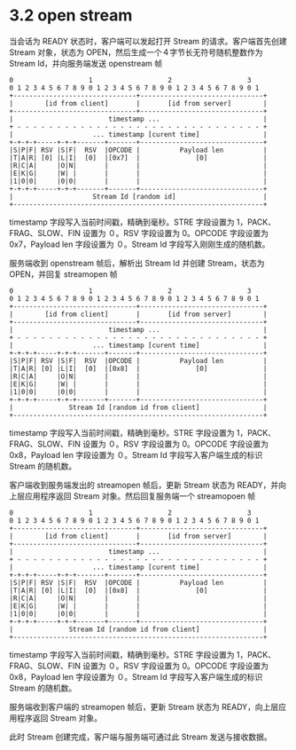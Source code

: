 # 3.2 open stream

当会话为 READY 状态时，客户端可以发起打开 Stream 的请求。客户端首先创建 Stream 对象，状态为 OPEN，然后生成一个４字节长无符号随机整数作为 Stream Id，并向服务端发送 openstream 帧

```
0                   1                   2                   3
0 1 2 3 4 5 6 7 8 9 0 1 2 3 4 5 6 7 8 9 0 1 2 3 4 5 6 7 8 9 0 1
+-------------------------------+-------------------------------+
|        [id from client]       |       [id from server]        |
+-------------------------------+-------------------------------+
|                        timestamp ...                          |
+ - - - - - - - - - - - - - - - - - - - - - - - - - - - - - - - +
|                    ... timestamp [curent time]                |
+-+-+-+-----+-+-+-------+-------+-------------------------------+
|S|P|F| RSV |S|F|  RSV  |OPCODE |          Payload len          |
|T|A|R| [0] |L|I|  [0]  |[0x7]  |              [0]              |
|R|C|A|     |O|N|       |       |                               |
|E|K|G|     |W| |       |       |                               |
|1|0|0|     |0|0|       |       |                               |
+-+-+-+-----+-+-+-------+-------+-------------------------------+
|                    Stream Id [random id]                      |
+---------------------------------------------------------------+
```

timestamp 字段写入当前时间戳，精确到毫秒。STRE 字段设置为 1，PACK、FRAG、SLOW、FIN 设置为 ０。RSV 字段设置为 0。OPCODE 字段设置为 0x7，Payload len 字段设置为 ０。Stream Id 字段写入刚刚生成的随机数。

服务端收到 openstream 帧后，解析出 Stream Id 并创建 Stream，状态为 OPEN，并回复 streamopen 帧

```
0                   1                   2                   3
0 1 2 3 4 5 6 7 8 9 0 1 2 3 4 5 6 7 8 9 0 1 2 3 4 5 6 7 8 9 0 1
+-------------------------------+-------------------------------+
|        [id from client]       |       [id from server]        |
+-------------------------------+-------------------------------+
|                        timestamp ...                          |
+ - - - - - - - - - - - - - - - - - - - - - - - - - - - - - - - +
|                    ... timestamp [curent time]                |
+-+-+-+-----+-+-+-------+-------+-------------------------------+
|S|P|F| RSV |S|F|  RSV  |OPCODE |          Payload len          |
|T|A|R| [0] |L|I|  [0]  |[0x8]  |              [0]              |
|R|C|A|     |O|N|       |       |                               |
|E|K|G|     |W| |       |       |                               |
|1|0|0|     |0|0|       |       |                               |
+-+-+-+-----+-+-+-------+-------+-------------------------------+
|              Stream Id [random id from client]                |
+---------------------------------------------------------------+
```

timestamp 字段写入当前时间戳，精确到毫秒。STRE 字段设置为 1，PACK、FRAG、SLOW、FIN 设置为 ０。RSV 字段设置为 0。OPCODE 字段设置为 0x8，Payload len 字段设置为 ０。Stream Id 字段写入客户端生成的标识 Stream 的随机数。

客户端收到服务端发出的 streamopen 帧后，更新 Stream 状态为 READY，并向上层应用程序返回 Stream 对象。然后回复服务端一个 streamopoen 帧

```
0                   1                   2                   3
0 1 2 3 4 5 6 7 8 9 0 1 2 3 4 5 6 7 8 9 0 1 2 3 4 5 6 7 8 9 0 1
+-------------------------------+-------------------------------+
|        [id from client]       |       [id from server]        |
+-------------------------------+-------------------------------+
|                        timestamp ...                          |
+ - - - - - - - - - - - - - - - - - - - - - - - - - - - - - - - +
|                    ... timestamp [curent time]                |
+-+-+-+-----+-+-+-------+-------+-------------------------------+
|S|P|F| RSV |S|F|  RSV  |OPCODE |          Payload len          |
|T|A|R| [0] |L|I|  [0]  |[0x8]  |              [0]              |
|R|C|A|     |O|N|       |       |                               |
|E|K|G|     |W| |       |       |                               |
|1|0|0|     |0|0|       |       |                               |
+-+-+-+-----+-+-+-------+-------+-------------------------------+
|              Stream Id [random id from client]                |
+---------------------------------------------------------------+
```

timestamp 字段写入当前时间戳，精确到毫秒。STRE 字段设置为 1，PACK、FRAG、SLOW、FIN 设置为 ０。RSV 字段设置为 0。OPCODE 字段设置为 0x8，Payload len 字段设置为 ０。Stream Id 字段写入客户端生成的标识 Stream 的随机数。

服务端收到客户端的 streamopen 帧后，更新 Stream 状态为 READY，向上层应用程序返回 Stream 对象。

此时 Stream 创建完成，客户端与服务端可通过此 Stream 发送与接收数据。